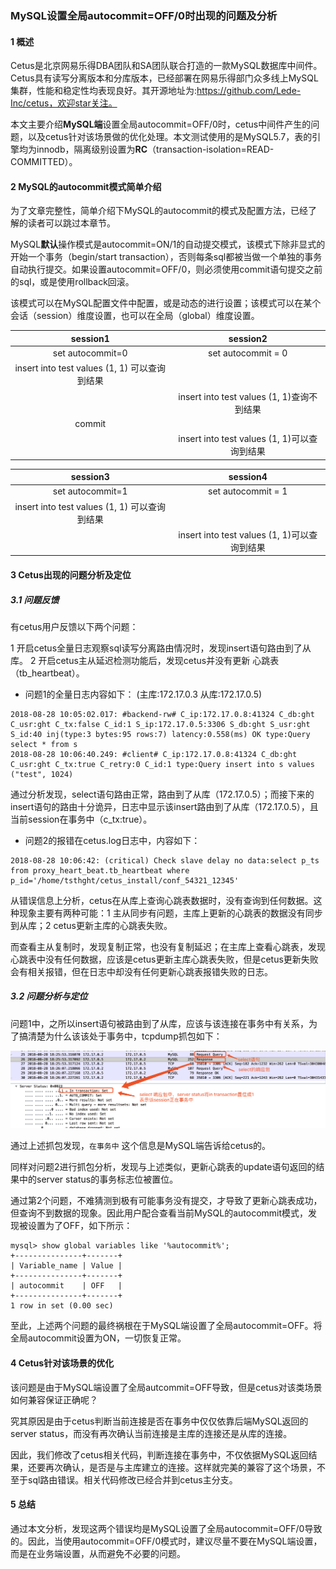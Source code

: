 ### MySQL设置全局autocommit=OFF/0时出现的问题及分析

#### 1 概述

Cetus是北京网易乐得DBA团队和SA团队联合打造的一款MySQL数据库中间件。Cetus具有读写分离版本和分库版本，已经部署在网易乐得部门众多线上MySQL集群，性能和稳定性均表现良好。其开源地址为:https://github.com/Lede-Inc/cetus，欢迎star关注。

本文主要介绍**MySQL端**设置全局autocommit=OFF/0时，cetus中间件产生的问题，以及cetus针对该场景做的优化处理。本文测试使用的是MySQL5.7，表的引擎均为innodb，隔离级别设置为**RC**（transaction-isolation=READ-COMMITTED）。

#### 2 MySQL的autocommit模式简单介绍

为了文章完整性，简单介绍下MySQL的autocommit的模式及配置方法，已经了解的读者可以跳过本章节。

MySQL**默认**操作模式是autocommit=ON/1的自动提交模式，该模式下除非显式的开始一个事务（begin/start transaction），否则每条sql都被当做一个单独的事务自动执行提交。如果设置autocommit=OFF/0，则必须使用commit语句提交之前的sql，或是使用rollback回滚。

该模式可以在MySQL配置文件中配置，或是动态的进行设置；该模式可以在某个会话（session）维度设置，也可以在全局（global）维度设置。

| session1      |    session2 |
| :--------: | :--------:|
| set autocommit=0  | set autocommit = 0 |
| insert into test values (1, 1) 可以查询到结果|    |
|      |    insert into test values (1, 1)查询不到结果 |
| commit |     |
|      |    insert into test values (1, 1)可以查询到结果 |

| session3      |    session4 |
| :--------: | :--------:|
| set autocommit=1  | set autocommit = 1 |
| insert into test values (1, 1) 可以查询到结果|    |
|      |    insert into test values (1, 1)可以查询到结果 |


#### 3 Cetus出现的问题分析及定位
##### 3.1 问题反馈
有cetus用户反馈以下两个问题：

1 开启cetus全量日志观察sql读写分离路由情况时，发现insert语句路由到了从库。
2 开启cetus主从延迟检测功能后，发现cetus并没有更新 心跳表（tb_heartbeat）。

- 问题1的全量日志内容如下：
(主库:172.17.0.3   从库:172.17.0.5)

```
2018-08-28 10:05:02.017: #backend-rw# C_ip:172.17.0.8:41324 C_db:ght C_usr:ght C_tx:false C_id:1 S_ip:172.17.0.5:3306 S_db:ght S_usr:ght S_id:40 inj(type:3 bytes:95 rows:7) latency:0.558(ms) OK type:Query select * from s
2018-08-28 10:06:40.249: #client# C_ip:172.17.0.8:41324 C_db:ght C_usr:ght C_tx:true C_retry:0 C_id:1 type:Query insert into s values ("test", 1024)
```

通过分析发现，select语句路由正常，路由到了从库（172.17.0.5）；而接下来的insert语句的路由十分诡异，日志中显示该insert路由到了从库（172.17.0.5），且当前session在事务中（c_tx:true）。

- 问题2的报错在cetus.log日志中，内容如下：

```
2018-08-28 10:06:42: (critical) Check slave delay no data:select p_ts from proxy_heart_beat.tb_heartbeat where p_id='/home/tsthght/cetus_install/conf_54321_12345'
```

从错误信息上分析，cetus在从库上查询心跳表数据时，没有查询到任何数据。这种现象主要有两种可能：1 主从同步有问题，主库上更新的心跳表的数据没有同步到从库；2 cetus更新主库的心跳表失败。

而查看主从复制时，发现复制正常，也没有复制延迟；在主库上查看心跳表，发现心跳表中没有任何数据，应该是cetus更新主库心跳表失败，但是cetus更新失败会有相关报错，但在日志中却没有任何更新心跳表报错失败的日志。

##### 3.2 问题分析与定位

问题1中，之所以insert语句被路由到了从库，应该与该连接在事务中有关系，为了搞清楚为什么该该处于事务中，tcpdump抓包如下：

![8.3.2.1.png](./images/8.3.2.1.png)

通过上述抓包发现，`在事务中` 这个信息是MySQL端告诉给cetus的。

同样对问题2进行抓包分析，发现与上述类似，更新心跳表的update语句返回的结果中的server status的事务标志位被置位。

通过第2个问题，不难猜测到极有可能事务没有提交，才导致了更新心跳表成功，但查询不到数据的现象。因此用户配合查看当前MySQL的autocommit模式，发现被设置为了OFF，如下所示：

```
mysql> show global variables like '%autocommit%';
+---------------+-------+
| Variable_name | Value |
+---------------+-------+
| autocommit    | OFF   |
+---------------+-------+
1 row in set (0.00 sec)
```
至此，上述两个问题的最终祸根在于MySQL端设置了全局autocommit=OFF。将全局autocommit设置为ON，一切恢复正常。

#### 4 Cetus针对该场景的优化

该问题是由于MySQL端设置了全局autcommit=OFF导致，但是cetus对该类场景如何兼容保证正确呢？

究其原因是由于cetus判断当前连接是否在事务中仅仅依靠后端MySQL返回的server status，而没有再次确认当前连接是主库的连接还是从库的连接。

因此，我们修改了cetus相关代码，判断连接在事务中，不仅依据MySQL返回结果，还要再次确认，是否是与主库建立的连接。这样就完美的兼容了这个场景，不至于sql路由错误。相关代码修改已经合并到cetus主分支。

#### 5 总结

通过本文分析，发现这两个错误均是MySQL设置了全局autocommit=OFF/0导致的。因此，当使用autocommit=OFF/0模式时，建议尽量不要在MySQL端设置，而是在业务端设置，从而避免不必要的问题。
